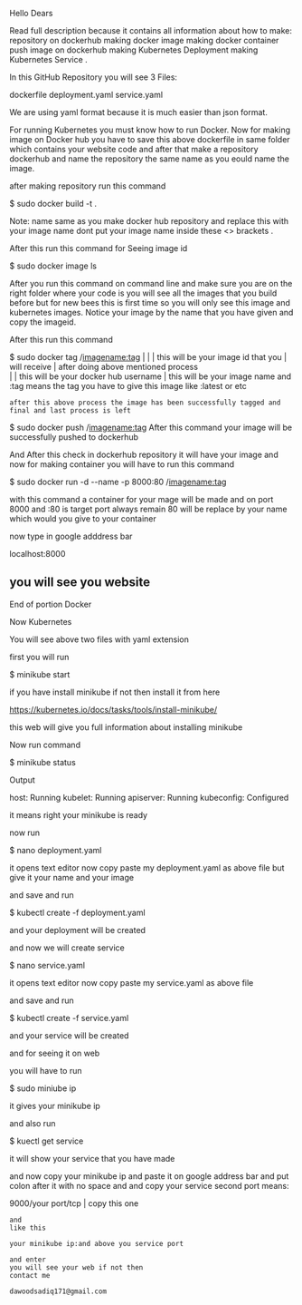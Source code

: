 Hello Dears

Read full description because it contains all information about how to make:
repository on dockerhub
making docker image
making docker container
push image on dockerhub
making Kubernetes Deployment
making Kubernetes Service .

In this GitHub Repository you will see 3 Files:

dockerfile
deployment.yaml
service.yaml

We are using yaml format because it is much easier than json format.

For running Kubernetes you must know how to run Docker. Now for making image on Docker hub you have to save this above dockerfile in same folder which contains your website code and after that make a repository dockerhub and name the repository the same name as you eould name the image.

after making repository run this command

\$ sudo docker build -t <imagename> .
  
  
Note: name same as you make docker hub repository and replace this <imagename> with your image name dont put your image name inside these <> brackets .

After this run this command for Seeing image id

\$ sudo docker image ls

After you run this command on command line and make sure you are on the right folder where your code is you will see all the images that you build before but for new bees this is first time so you will only see this image and kubernetes images. Notice your image by the name that you have given and copy the imageid.

After this run this command

\$ sudo docker tag <imgid> <dockerhubusername>/<imagename:tag>
                      |             |              |
this will be your image id that you | will receive | after doing above mentioned process  
                                    |              |
             this will be your docker hub username |
this will be your image name and :tag means the tag you have to give this image like :latest or etc

    after this above process the image has been successfully tagged and final and last process is left

\$ sudo docker push <dockerhubusername>/<imagename:tag>
After this command your image will be successfully pushed to dockerhub

And After this check in dockerhub repository it will have your image and now for making container you will have to run this command

\$ sudo docker run -d --name <containername> -p 8000:80 <dockerhubusername>/<imagename:tag>

with this command a container for your mage will be made and on port 8000 and :80 is target port always remain 80 <containername> will be replace by your name which would you give to your container

now type in google adddress bar

localhost:8000

## you will see you website

End of portion Docker

Now Kubernetes

You will see above two files with yaml extension

first you will run

\$ minikube start

if you have install minikube if not then install it from here

https://kubernetes.io/docs/tasks/tools/install-minikube/

this web will give you full information about installing minikube

Now run command

\$ minikube status

Output

host: Running
kubelet: Running
apiserver: Running
kubeconfig: Configured

it means right your minikube is ready

now run

\$ nano deployment.yaml

it opens text editor now copy paste my deployment.yaml as above file but give it your name and your image

and save and run

\$ kubectl create -f deployment.yaml

and your deployment will be created

and now we will create service

\$ nano service.yaml

it opens text editor now copy paste my service.yaml as above file

and save and run

\$ kubectl create -f service.yaml

and your service will be created

and for seeing it on web

you will have to run

\$ sudo miniube ip

it gives your minikube ip

and also run

\$ kuectl get service

it will show your service that you have made

and now copy your minikube ip and paste it on google address bar and put colon after it with no space
and and copy your service second port means:

9000/your port/tcp
|
copy this one

    and
    like this

    your minikube ip:and above you service port

    and enter
    you will see your web if not then
    contact me

    dawoodsadiq171@gmail.com
